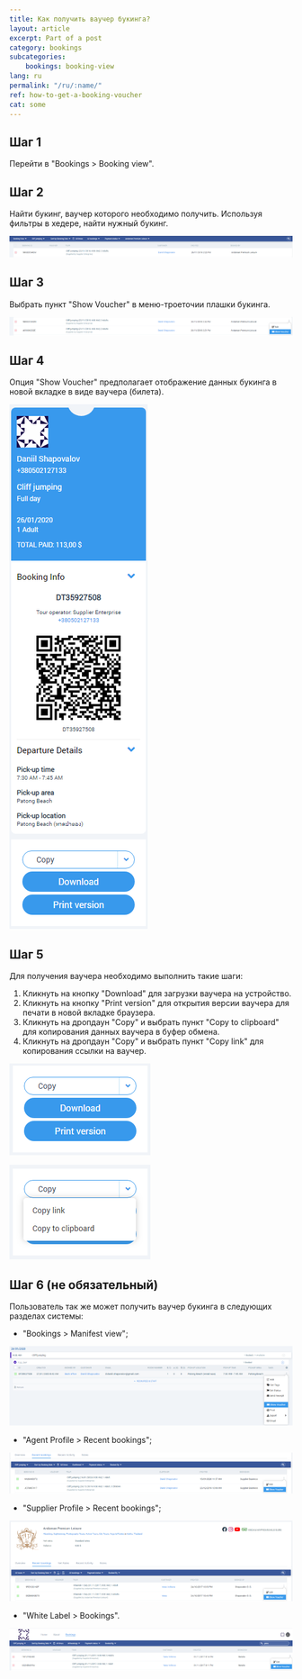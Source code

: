 ```yaml
---
title: Как получить ваучер букинга?
layout: article
excerpt: Part of a post
category: bookings
subcategories:
    bookings: booking-view
lang: ru
permalink: "/ru/:name/"
ref: how-to-get-a-booking-voucher
cat: some
---
```


## **Шаг 1**

Перейти в "Bookings > Booking view".

## **Шаг 2**

Найти букинг, ваучер которого необходимо получить. Используя фильтры в хедере, найти нужный букинг.

![How_to_get_a_booking_voucher1](/assets/images/how_to_get_a_booking_voucher1.png)

## **Шаг 3**

Выбрать пункт "Show Voucher" в меню-троеточии плашки букинга.

![How_to_get_a_booking_voucher2](/assets/images/how_to_get_a_booking_voucher2.png)

## **Шаг 4**

Опция "Show Voucher" предполагает отображение данных букинга в новой вкладке в виде ваучера (билета).

![How_to_get_a_booking_voucher3](/assets/images/how_to_get_a_booking_voucher3.png)

## **Шаг 5**

Для получения ваучера необходимо выполнить такие шаги:
1. Кликнуть на кнопку "Download" для загрузки ваучера на устройство.
2. Кликнуть на кнопку "Print version" для открытия версии ваучера для печати в новой вкладке браузера.
3. Кликнуть на дропдаун "Copy" и выбрать пункт "Copy to clipboard" для копирования данных ваучера в буфер обмена.
4. Кликнуть на дропдаун "Copy" и выбрать пункт "Copy link" для копирования ссылки на ваучер.

![How_to_get_a_booking_voucher5](/assets/images/how_to_get_a_booking_voucher5.png)

![How_to_get_a_booking_voucher4](/assets/images/how_to_get_a_booking_voucher4.png)

## **Шаг 6 (не обязательный)**

Пользователь так же может получить ваучер букинга в следующих разделах системы:
- "Bookings > Manifest view";

![How_to_get_a_booking_voucher6](/assets/images/how_to_get_a_booking_voucher6.png)

- "Agent Profile > Recent bookings";

![How_to_get_a_booking_voucher7](/assets/images/how_to_get_a_booking_voucher7.png)

- "Supplier Profile > Recent bookings";

![How_to_get_a_booking_voucher8](/assets/images/how_to_get_a_booking_voucher8.png)

- "White Label > Bookings".

![How_to_get_a_booking_voucher9](/assets/images/how_to_get_a_booking_voucher9.png)
